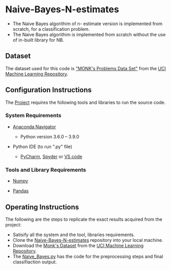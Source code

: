 # Naive-Bayes-N-estimates
- The Naive Bayes algorithim of n- estimate version is implemented from scratch, for a classification problem. 
- The Naive Bayes algorithim is implemented from scratch without the use of in-built library for NB.

## Dataset
The dataset used for this code is ["MONK's Problems Data Set"](https://archive.ics.uci.edu/ml/datasets/MONK's+Problems) from the [UCI Machine Learning Repository](https://archive.ics.uci.edu/ml/index.php).
  

## Configuration Instructions
The [Project]() requires the following tools and libraries to run the source code.
### System Requirements 
- [Anaconda Navigator](https://docs.anaconda.com/anaconda/navigator/install/)
    - Python version 3.6.0 – 3.9.0
 
- Python IDE (to run ".py" file)
    - [PyCharm](https://www.jetbrains.com/pycharm/download/#section=windows), [Spyder](https://www.psych.mcgill.ca/labs/mogillab/anaconda2/lib/python2.7/site-packages/spyder/doc/installation.html) or [VS code](https://code.visualstudio.com/download)

### Tools and Library Requirements 
    
- [Numpy](https://numpy.org/install/)
  
- [Pandas](https://pandas.pydata.org/docs/getting_started/install.html)


## Operating Instructions

The following are the steps to replicate the exact results acquired from the project:

- Satisify all the system and the tool, libraries requirements.
- Clone the [Naive-Bayes-N-estimates]() repository into your local machine. 
- Download the [Monk's Dataset](https://archive.ics.uci.edu/ml/datasets/MONK's+Problems) from the [UCI Machine Learning Repository](https://archive.ics.uci.edu/ml/index.php).
- The [Naive_Bayes.py]() has the code for the preprocessing steps and final classifiaction output.

